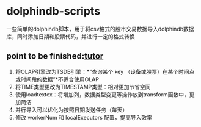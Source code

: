 # dolphindb-scripts
一些简单的dolphindb脚本，用于将csv格式的股市交易数据导入dolphindb数据库，同时添加日期和股票代码，并进行一定的格式转换
## point to be finished:[tutor](https://gitee.com/dolphindb/Tutorials_CN/blob/master/LoadDataForPoc.md)
1. 将OLAP引擎改为TSDB引擎：*“查询某个 key （设备或股票）在某个时间点或时间段的数据”*不适合使用OLAP
2. 将TIME类型更改为TIMESTAMP类型：相对更加节省空间
3. 使用loadtextex：将增加列，数据类型变更等操作放到transform函数中，更加简洁
4. 并行导入可以优化为按照日期发送任务（每天）
5. 修改 workerNum 和 localExecutors 配置，提高导入效率
